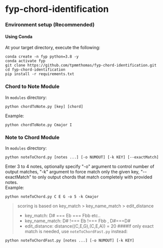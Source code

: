 # fyp-chord-identification

### Environment setup (Recommended)

#### Using Conda
At your target directory, execute the following:   
```
conda create -n fyp python=3.8 -y
conda activate fyp
git clone https://github.com/tpmmthomas/fyp-chord-identification.git
cd fyp-chord-identification
pip install -r requirements.txt
```

### Chord to Note Module
In `modules` directory:  
```
python chordToNote.py [key] [chord]
```  
Example:   
```
python chordToNote.py Cmajor I
```

### Note to Chord Module
In `modules` directory:  
```
python noteToChord.py [notes ...] [-o NUMOUT] [-k KEY] [--exactMatch]
```  
Enter 3 to 4 notes, optionally specify "-o" argument to control number of output matches, "-k" argument to force match only the given key, "--exactMatch" to only output chords that match completely with provided notes.  
Example:   
```
python noteToChord.py C E G -o 5 -k Cmajor
```
>scoring is based on key_match > key_name_match > edit_distance
> + key_match:    D# === Eb === Fbb etc..
> + key_name_match: D# !=== Eb !=== Fbb ,   D#===D#
> + edit_distance: distance((C,E,G),(C,E,A))  = 20
####If only exact match is needed, use `noteToChordFast.py` instead:  
```
python noteToChordFast.py [notes ...] [-o NUMOUT] [-k KEY]
```

